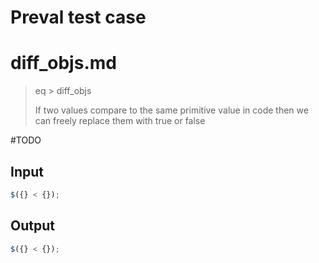 # Preval test case

# diff_objs.md

> eq > diff_objs
>
> If two values compare to the same primitive value in code then we can freely replace them with true or false

#TODO

## Input

`````js filename=intro
$({} < {});
`````

## Output

`````js filename=intro
$({} < {});
`````
